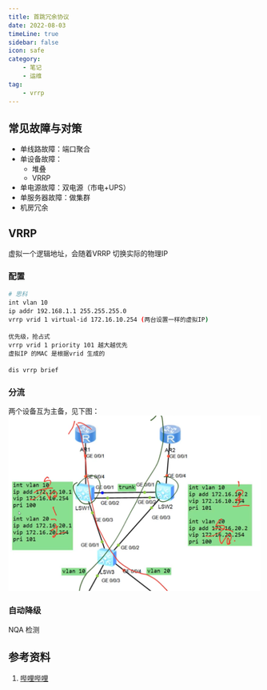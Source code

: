 ```yaml
---
title: 首跳冗余协议
date: 2022-08-03
timeLine: true
sidebar: false  
icon: safe
category:  
    - 笔记  
    - 运维      
tag:   
    - vrrp 
---
```


## 常见故障与对策  
- 单线路故障：端口聚合
- 单设备故障：
  - 堆叠
  - VRRP
- 单电源故障：双电源（市电+UPS）
- 单服务器故障：做集群
- 机房冗余

## VRRP  
虚拟一个逻辑地址，会随着VRRP 切换实际的物理IP  

### 配置  
```bash
# 思科
int vlan 10
ip addr 192.168.1.1 255.255.255.0
vrrp vrid 1 virtual-id 172.16.10.254 (两台设置一样的虚拟IP)

优先级，抢占式  
vrrp vrid 1 priority 101 越大越优先
虚拟IP 的MAC 是根据vrid 生成的

dis vrrp brief
```  

### 分流  
两个设备互为主备，见下图：  
![vrrp](./img/vrrp.png)  

### 自动降级  
NQA 检测  


## 参考资料  
1. [哔哩哔哩](https://www.bilibili.com/video/BV1kE411N7JV)  